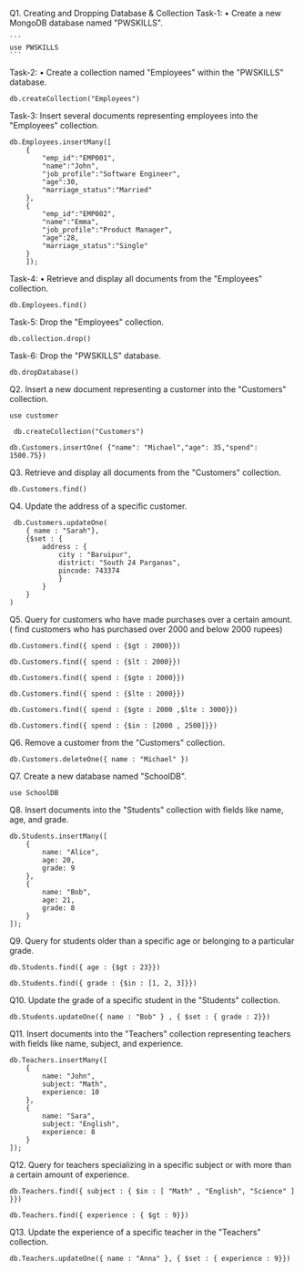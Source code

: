 Q1. Creating and Dropping Database & Collection
Task-1:
• Create a new MongoDB database named "PWSKILLS".

    ```
    use PWSKILLS
    ```

Task-2:
• Create a collection named "Employees" within the "PWSKILLS" database.

```
db.createCollection("Employees")
```

Task-3:
Insert several documents representing employees into the "Employees" collection.

```
db.Employees.insertMany([
    {
        "emp_id":"EMP001",
        "name":"John",
        "job_profile":"Software Engineer",
        "age":30,
        "marriage_status":"Married"
    },
    {
        "emp_id":"EMP002",
        "name":"Emma",
        "job_profile":"Product Manager",
        "age":28,
        "marriage_status":"Single"
    }
    ]);
```

Task-4:
• Retrieve and display all documents from the "Employees" collection.

```
db.Employees.find()
```

Task-5:
Drop the "Employees" collection.

```
db.collection.drop()
```

Task-6:
Drop the "PWSKILLS" database.

```
db.dropDatabase()
```

Q2. Insert a new document representing a customer into the "Customers" collection.

```
use customer
```

```
 db.createCollection("Customers")
```

```
db.Customers.insertOne( {"name": "Michael","age": 35,"spend": 1500.75})
```

Q3. Retrieve and display all documents from the "Customers" collection.

```
db.Customers.find()
```

Q4. Update the address of a specific customer.

```
 db.Customers.updateOne(
    { name : "Sarah"},
    {$set : {
        address : {
            city : "Baruipur",
            district: "South 24 Parganas",
            pincode: 743374
            }
        }
    }
)
```

Q5. Query for customers who have made purchases over a certain amount. ( find customers who has purchased over 2000 and below 2000 rupees)

```
db.Customers.find({ spend : {$gt : 2000}})
```

```
db.Customers.find({ spend : {$lt : 2000}})
```

```
db.Customers.find({ spend : {$gte : 2000}})
```

```
db.Customers.find({ spend : {$lte : 2000}})
```

```
db.Customers.find({ spend : {$gte : 2000 ,$lte : 3000}})
```

```
db.Customers.find({ spend : {$in : [2000 , 2500]}})
```

Q6. Remove a customer from the "Customers" collection.

```
db.Customers.deleteOne({ name : "Michael" })
```

Q7. Create a new database named "SchoolDB".

```
use SchoolDB
```

Q8. Insert documents into the "Students" collection with fields like name, age, and grade.

```
db.Students.insertMany([
    {
        name: "Alice",
        age: 20,
        grade: 9
    },
    {
        name: "Bob",
        age: 21,
        grade: 8
    }
]);
```

Q9. Query for students older than a specific age or belonging to a particular grade.

```
db.Students.find({ age : {$gt : 23}})
```

```
db.Students.find({ grade : {$in : [1, 2, 3]}})
```

Q10. Update the grade of a specific student in the "Students" collection.

```
db.Students.updateOne({ name : "Bob" } , { $set : { grade : 2}})
```

Q11. Insert documents into the "Teachers" collection representing teachers with fields like name, subject, and experience.

```
db.Teachers.insertMany([
    { 
        name: "John", 
        subject: "Math", 
        experience: 10 
    }, 
    { 
        name: "Sara", 
        subject: "English", 
        experience: 8 
    }
]);

```

Q12. Query for teachers specializing in a specific subject or with more than a certain amount of experience.

```
db.Teachers.find({ subject : { $in : [ "Math" , "English", "Science" ] }})
```
```
db.Teachers.find({ experience : { $gt : 9}})
```

Q13. Update the experience of a specific teacher in the "Teachers" collection.

```
db.Teachers.updateOne({ name : "Anna" }, { $set : { experience : 9}})
```